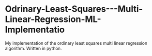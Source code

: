 # Odrinary-Least-Squares---Multi-Linear-Regression-ML-Implementatio
My implementation of the ordinary least squares multi linear regression algorithm. Written in python.
